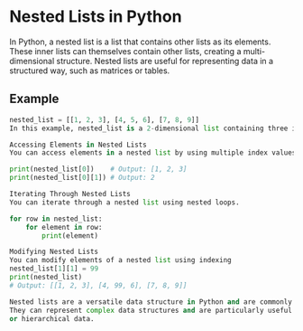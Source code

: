 # Nested Lists in Python

In Python, a nested list is a list that contains other lists as its elements. These inner lists can themselves contain other lists, creating a multi-dimensional
structure. Nested lists are useful for representing data in a structured way, such as matrices or tables.

## Example

```python
nested_list = [[1, 2, 3], [4, 5, 6], [7, 8, 9]]
In this example, nested_list is a 2-dimensional list containing three inner lists, each representing a row of a matrix.

Accessing Elements in Nested Lists
You can access elements in a nested list by using multiple index values. The first index specifies the outer list, and the subsequent indices specify the inner lists.

print(nested_list[0])    # Output: [1, 2, 3]
print(nested_list[0][1]) # Output: 2

Iterating Through Nested Lists
You can iterate through a nested list using nested loops.

for row in nested_list:
    for element in row:
        print(element)

Modifying Nested Lists
You can modify elements of a nested list using indexing
nested_list[1][1] = 99
print(nested_list)
# Output: [[1, 2, 3], [4, 99, 6], [7, 8, 9]]

Nested lists are a versatile data structure in Python and are commonly used in applications where data needs to be organized in multiple dimensions.
They can represent complex data structures and are particularly useful for tasks involving matrices, tables,
or hierarchical data.
